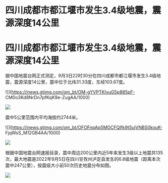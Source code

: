 # 四川成都市都江堰市发生3.4级地震，震源深度14公里

# 四川成都市都江堰市发生3.4级地震，震源深度14公里

据中国地震台网正式测定，9月3日22时30分在四川成都市都江堰市发生3.4级地震，震源深度14公里，震中位于北纬31.33度，东经103.67度。

![](https://inews.gtimg.com/om_bt/OM-gYVPTKIvuG5p885pF-
CM0o3Kd8NrDn7pfKqK9e-ZugAA/1000)

![](https://inews.gtimg.com/om_bt/OO1zfE0pTVq5cfxNIpjwY26TfTYYH18lK7aR3Kcf7mIiIAA/1000)

震中5公里范围内平均海拔约2744米。

![](https://inews.gtimg.com/om_bt/OFOFnpAp5MGCFQlfk9t5ujVNBS0kouK-
FjqWsS_M12GB4AA/1000)

![](https://inews.gtimg.com/om_bt/O9x5synl3X0iqaC2_OWMfyKup6hHu9P9eyuIYcV82pcmkAA/1000)

根据中国地震台网速报目录，震中周边200公里内近5年来发生3级以上地震共135次，最大地震是2022年9月5日在四川甘孜州泸定县发生的6.8级地震（距离本次震中247公里），按震级大小前50次历史地震分布如图。

![](https://inews.gtimg.com/om_bt/Oov0xixDaxtc7OTVCPvCnRbUnZq_P0aMBzgekblXG5ct8AA/1000)

